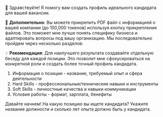 👋 Здравствуйте! Я помогу вам создать профиль идеального кандидата для вашей вакансии.

📎 **Дополнительно**: Вы можете прикрепить PDF файл с информацией о вашей компании (до 100,000 токенов) используя кнопку прикрепления файлов. Это поможет мне лучше понять специфику бизнеса и адаптировать вопросы под вашу организацию.
Мы последовательно пройдем через несколько разделов:

💡 **Рекомендация**: Для наилучшего результата создавайте отдельную беседу для каждой позиции. Это позволит мне сфокусироваться на конкретной роли и создать более точный профиль кандидата.

1. Информация о позиции - название, требуемый опыт и сфера деятельности
2. Hard Skills - профессиональные/технические навыки и инструменты
3. Soft Skills - личностные качества и навыки коммуникации
4. Условия работы - формат, зарплата, бенефиты

Давайте начнем! На какую позицию вы ищете кандидата? Укажите название должности и сколько лет опыта должно быть у кандидата.
